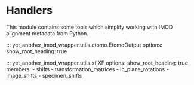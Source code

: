 # Handlers

This module contains some tools which simplify working with IMOD alignment metadata 
from Python.


::: yet_another_imod_wrapper.utils.etomo.EtomoOutput
    options:
      show_root_heading: true

::: yet_another_imod_wrapper.utils.xf.XF
    options:
      show_root_heading: true
      members:
        - shifts
        - transformation_matrices
        - in_plane_rotations
        - image_shifts
        - specimen_shifts


